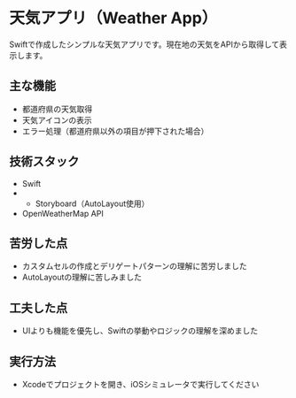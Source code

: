 # 天気アプリ（Weather App）

Swiftで作成したシンプルな天気アプリです。現在地の天気をAPIから取得して表示します。

## 主な機能
- 都道府県の天気取得
- 天気アイコンの表示
- エラー処理（都道府県以外の項目が押下された場合）

## 技術スタック
- Swift
- - Storyboard（AutoLayout使用）
- OpenWeatherMap API

## 苦労した点
- カスタムセルの作成とデリゲートパターンの理解に苦労しました
- AutoLayoutの理解に苦しみました

## 工夫した点
- UIよりも機能を優先し、Swiftの挙動やロジックの理解を深めました

## 実行方法
- Xcodeでプロジェクトを開き、iOSシミュレータで実行してください
